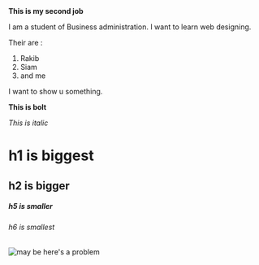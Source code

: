 <DOCTYPE HTML>
  <html>
    <head>
      <meta charset="utf-8">
      <tittle> <b>This is my second job </b> </tittle>
    </head>
        <body>
          <p> I am a student of Business administration. I want to learn web designing. </p> <p> Their are : </p> 
          <ol type="1">
            <li>Rakib</li>
            <li>Siam</li>
            <li> and me</li>
          </ol>
            <p> I want to show u something.</p>
          <p><b> This is bolt </b></P>
          <p><i> This is italic </i></p>
          <h1> h1 is biggest </h1>
          <h2> h2 is bigger </h2>
          <h5>  h5 is smaller </h5>
    <h6> h6 is smallest </h6>
          <img src="C:\Users\WALTON N41\Pictures\SantMartin7000.jpg" alt="may be here's a problem">
    </body>
    </html>
